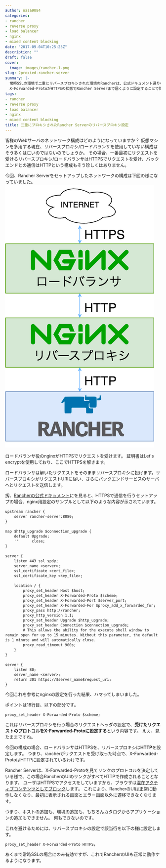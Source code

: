 ```yaml
---
author: nasa9084
categories:
- rancher
- reverse proxy
- load balancer
- nginx
- mixed content blocking
date: "2017-09-04T10:25:25Z"
description: ""
draft: false
cover:
  image: images/rancher-1.png
slug: 2proxied-rancher-server
summary: |-
  常時SSLの環境で二重にリバースプロキシされた環境のRancherは、公式ドキュメント通りの設定を行っても正常に動作しません。
  X-Forwarded-ProtoがHTTPSの状態でRancher Serverまで届くように設定することで問題を解消できます。
tags:
- rancher
- reverse proxy
- load balancer
- nginx
- mixed content blocking
title: 二重にプロキシされたRancher Serverのリバースプロキシ設定
---
```



皆様のWebサーバのネットワーク構成はどのようになっていますか？
仮想マシンを多用する現在、リバースプロキシ/ロードバランサを使用していない構成はそう多くは亡いのではないのでしょうか。
その場合、一番最初にリクエストを受けるリバースプロキシ/ロードバランサはHTTPSでリクエストを受け、バックエンドとの通信はHTTPという構成もそう珍しくはありません。

今回、Rancher Serverをセットアップしたネットワークの構成は下図の様になっていました。
![2proxied-rancher](images/2proxied-rancher.png)

ロードバランサ役のnginxがHTTPSでリクエストを受けます。
証明書はLet's encryptを使用しており、ここでHTTPSを解きます。

ロードバランサは解いたリクエストをそのままリバースプロキシに投げます。リバースプロキシがリクエストURIに従い、さらにバックエンドサービスのサーバへとリクエストを送信します。

扨、[Rancherの公式ドキュメント](http://rancher.com/docs/rancher/latest/en/installing-rancher/installing-server/basic-ssl-config/)にを見ると、HTTPSで通信を行うセットアップの場合、nginx用設定のサンプルとして以下のような内容が示されています。

``` nginx
upstream rancher {
    server rancher-server:8080;
}

map $http_upgrade $connection_upgrade {
    default Upgrade;
    ''      close;
}

server {
    listen 443 ssl spdy;
    server_name <server>;
    ssl_certificate <cert_file>;
    ssl_certificate_key <key_file>;

    location / {
        proxy_set_header Host $host;
        proxy_set_header X-Forwarded-Proto $scheme;
        proxy_set_header X-Forwarded-Port $server_port;
        proxy_set_header X-Forwarded-For $proxy_add_x_forwarded_for;
        proxy_pass http://rancher;
        proxy_http_version 1.1;
        proxy_set_header Upgrade $http_upgrade;
        proxy_set_header Connection $connection_upgrade;
        # This allows the ability for the execute shell window to remain open for up to 15 minutes. Without this parameter, the default is 1 minute and will automatically close.
        proxy_read_timeout 900s;
    }
}

server {
    listen 80;
    server_name <server>;
    return 301 https://$server_name$request_uri;
}
```

今回これを参考にnginxの設定を行った結果、ハマってしまいました。

ポイントは18行目、以下の部分です。

``` nginx
proxy_set_header X-Forwarded-Proto $scheme;
```

これはリバースプロキシを行う場合のリクエストヘッダの設定で、**受けたリクエストのプロトコルをX-Forwarded-Protoに設定する**という内容です。
えぇ、見たままですね。

今回の構成の場合、ロードバランサはHTTPSを、リバースプロキシは**HTTP**を設定します。
つまり、rancherがリクエストを受け取った時点で、X-Forwarded-ProtoはHTTPに設定されているわけです。

Rancher Serverは、X-Forwarded-Protoを見てリンクのプロトコルを決定している様で、この場合RancherのUIのリンクがすべてHTTPで作成されることとなります。
ユーザはHTTPSでアクセスをしていますから、ブラウザは[混在アクティブコンテンツとしてブロック](https://support.mozilla.org/ja/kb/mixed-content-blocking-firefox)します。
これにより、RancherのUIは正常に動作しなくなり、最初に表示される画面とエラー画面以外に遷移できなくなります。

つまり、ホストの追加も、環境の追加も、もちろんカタログからアプリケーションの追加もできません。
何もできないのです。

これを避けるためには、リバースプロキシの設定で該当行を以下の様に設定します。

``` nginx
proxy_set_header X-Forwarded-Proto HTTPS;
```

あくまで常時SSLの場合にのみ有効ですが、これでRancherのUIも正常に動作するようになります。

